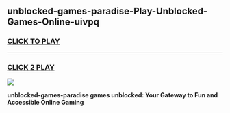 
## unblocked-games-paradise-Play-Unblocked-Games-Online-uivpq
<h3>
<a href="https://premium76.site?title=unblocked-games-paradise&ref=25A">CLICK TO PLAY</a></h3>
<hr>

<h3>
<a href="https://premium76.site?title=unblocked-games-paradise&ref=25A">CLICK 2 PLAY</a>
  
</h3>

<a href="https://premium76.site?title=unblocked-games-paradise&ref=25A"><img src="https://clearcache.store/games.png"></a>


**unblocked-games-paradise games unblocked: Your Gateway to Fun and Accessible Online Gaming**

